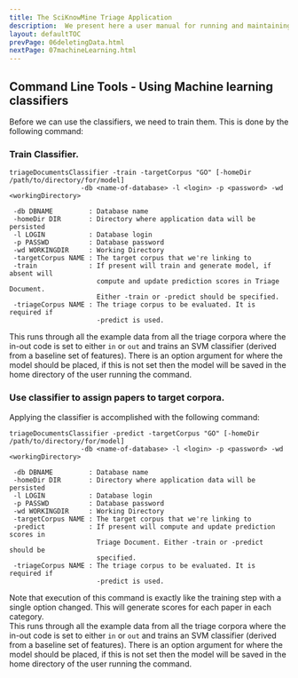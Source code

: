 ```yaml
---
title: The SciKnowMine Triage Application
description:  We present here a user manual for running and maintaining a web-based system for peforming document triage given a corpus of PDF files. We will describe processes for installation, execution and maintenance of the system. 
layout: defaultTOC
prevPage: 06deletingData.html
nextPage: 07machineLearning.html
---
```


Command Line Tools - Using Machine learning classifiers
---

Before we can use the classifiers, we need to train them. This is done by the following command:

### Train Classifier.

```
triageDocumentsClassifier -train -targetCorpus "GO" [-homeDir /path/to/directory/for/model] 
                  -db <name-of-database> -l <login> -p <password> -wd <workingDirectory>
                  
 -db DBNAME         : Database name
 -homeDir DIR       : Directory where application data will be persisted
 -l LOGIN           : Database login
 -p PASSWD          : Database password
 -wd WORKINGDIR     : Working Directory 
 -targetCorpus NAME : The target corpus that we're linking to
 -train             : If present will train and generate model, if absent will
                      compute and update prediction scores in Triage Document.
                      Either -train or -predict should be specified.
 -triageCorpus NAME : The triage corpus to be evaluated. It is required if
                      -predict is used.
```

This runs through all the example data from all the triage corpora where the in-out code is set to 
either `in` or `out` and trains an SVM classifier (derived from a baseline set of features). There is an
option argument for where the model should be placed, if this is not set then the model will be saved in 
the home directory of the user running the command. 

### Use classifier to assign papers to target corpora.

Applying the classifier is accomplished with the following command:

```
triageDocumentsClassifier -predict -targetCorpus "GO" [-homeDir /path/to/directory/for/model] 
                  -db <name-of-database> -l <login> -p <password> -wd <workingDirectory>
                  
 -db DBNAME         : Database name
 -homeDir DIR       : Directory where application data will be persisted
 -l LOGIN           : Database login
 -p PASSWD          : Database password
 -wd WORKINGDIR     : Working Directory 
 -targetCorpus NAME : The target corpus that we're linking to
 -predict           : If present will compute and update prediction scores in
                      Triage Document. Either -train or -predict should be
                      specified.
 -triageCorpus NAME : The triage corpus to be evaluated. It is required if
                      -predict is used.
```

Note that execution of this command is exactly like the training step with a single option changed. This will 
generate scores for each paper in each category.  
This runs through all the example data from all the triage corpora where the in-out code is set to 
either `in` or `out` and trains an SVM classifier (derived from a baseline set of features). There is an
option argument for where the model should be placed, if this is not set then the model will be saved in 
the home directory of the user running the command. 
